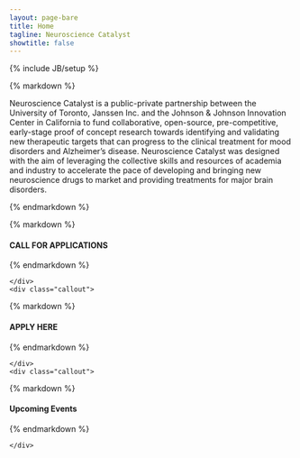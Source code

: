 ```yaml
---
layout: page-bare
title: Home
tagline: Neuroscience Catalyst
showtitle: false
---
```

{% include JB/setup %}


<div class="row">
  <div class="content col-sm-8">

{% markdown %}

Neuroscience Catalyst is a public-private partnership between the University of Toronto, Janssen Inc. and the Johnson & Johnson Innovation Center in California to fund collaborative, open-source, pre-competitive, early-stage proof of concept research towards identifying and validating new therapeutic targets that can progress to the clinical treatment for mood disorders and Alzheimer’s disease.  Neuroscience Catalyst was designed with the aim of leveraging the collective skills and resources of academia and industry to accelerate the pace of developing and bringing new neuroscience drugs to market and providing treatments for major brain disorders.

{% endmarkdown %}

  </div>
  <div class="sidebar col-sm-4">
    <div class="callout">

{% markdown %}

#### CALL FOR APPLICATIONS ####

{% endmarkdown %}

    </div>
    <div class="callout">

{% markdown %}

#### APPLY HERE ####

{% endmarkdown %}

    </div>
    <div class="callout">

{% markdown %}

#### Upcoming Events ####

{% endmarkdown %}

    </div>
  </div>
</div>
